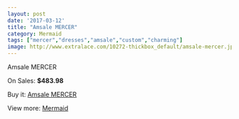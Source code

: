 ```yaml
---
layout: post
date: '2017-03-12'
title: "Amsale MERCER"
category: Mermaid
tags: ["mercer","dresses","amsale","custom","charming"]
image: http://www.extralace.com/10272-thickbox_default/amsale-mercer.jpg
---
```

Amsale MERCER

On Sales: **$483.98**
<a href="https://www.extralace.com/mermaid/4845-amsale-mercer.html"><amp-img layout="responsive" width="600" height="600" src="//www.extralace.com/10272-thickbox_default/amsale-mercer.jpg" alt="Amsale MERCER 0" /></a>
<a href="https://www.extralace.com/mermaid/4845-amsale-mercer.html"><amp-img layout="responsive" width="600" height="600" src="//www.extralace.com/10273-thickbox_default/amsale-mercer.jpg" alt="Amsale MERCER 1" /></a>

Buy it: [Amsale MERCER](https://www.extralace.com/mermaid/4845-amsale-mercer.html "Amsale MERCER")

View more: [Mermaid](https://www.extralace.com/5-mermaid "Mermaid")